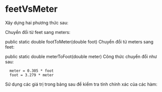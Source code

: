 # feetVsMeter
Xây dựng hai phương thức sau:

Chuyển đổi từ feet sang meters:

public static double footToMeter(double foot)
Chuyển đổi từ meters sang feet:

public static double meterToFoot(double meter)
Công thức chuyển đổi như sau:

      meter = 0.305 * foot
      foot = 3.279 * meter 
Sử dụng các giá trị trong bảng sau để kiểm tra tính chính xác của các hàm:


